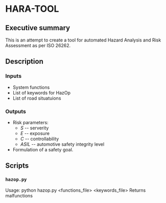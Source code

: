 # HARA-TOOL

## Executive summary

This is an attempt to create a tool for automated Hazard Analysis and Risk Assessment as per ISO 26262.

## Description

### Inputs

* System functions
* List of keywords for HazOp
* List of road situatuions

### Outputs

* Risk parameters:
  * *S* -- serverity
  * *E* -- exposure
  * *C* -- controllability
  * *ASIL* -- automotive safety integrity level
* Formulation of a safety goal.

## Scripts
### ```hazop.py```
Usage: python hazop.py <functions_file> <keywords_file>
Returns malfunctions
